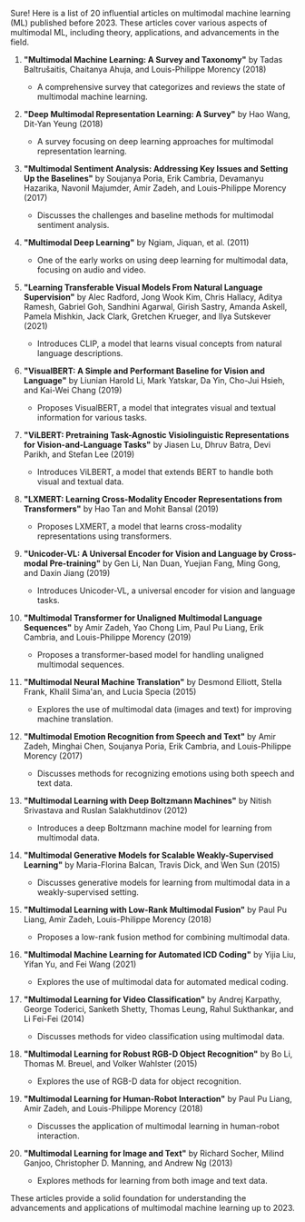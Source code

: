 Sure! Here is a list of 20 influential articles on multimodal machine learning (ML) published before 2023. These articles cover various aspects of multimodal ML, including theory, applications, and advancements in the field.

1. **"Multimodal Machine Learning: A Survey and Taxonomy"** by Tadas Baltrušaitis, Chaitanya Ahuja, and Louis-Philippe Morency (2018)
   - A comprehensive survey that categorizes and reviews the state of multimodal machine learning.

2. **"Deep Multimodal Representation Learning: A Survey"** by Hao Wang, Dit-Yan Yeung (2018)
   - A survey focusing on deep learning approaches for multimodal representation learning.

3. **"Multimodal Sentiment Analysis: Addressing Key Issues and Setting Up the Baselines"** by Soujanya Poria, Erik Cambria, Devamanyu Hazarika, Navonil Majumder, Amir Zadeh, and Louis-Philippe Morency (2017)
   - Discusses the challenges and baseline methods for multimodal sentiment analysis.

4. **"Multimodal Deep Learning"** by Ngiam, Jiquan, et al. (2011)
   - One of the early works on using deep learning for multimodal data, focusing on audio and video.

5. **"Learning Transferable Visual Models From Natural Language Supervision"** by Alec Radford, Jong Wook Kim, Chris Hallacy, Aditya Ramesh, Gabriel Goh, Sandhini Agarwal, Girish Sastry, Amanda Askell, Pamela Mishkin, Jack Clark, Gretchen Krueger, and Ilya Sutskever (2021)
   - Introduces CLIP, a model that learns visual concepts from natural language descriptions.

6. **"VisualBERT: A Simple and Performant Baseline for Vision and Language"** by Liunian Harold Li, Mark Yatskar, Da Yin, Cho-Jui Hsieh, and Kai-Wei Chang (2019)
   - Proposes VisualBERT, a model that integrates visual and textual information for various tasks.

7. **"ViLBERT: Pretraining Task-Agnostic Visiolinguistic Representations for Vision-and-Language Tasks"** by Jiasen Lu, Dhruv Batra, Devi Parikh, and Stefan Lee (2019)
   - Introduces ViLBERT, a model that extends BERT to handle both visual and textual data.

8. **"LXMERT: Learning Cross-Modality Encoder Representations from Transformers"** by Hao Tan and Mohit Bansal (2019)
   - Proposes LXMERT, a model that learns cross-modality representations using transformers.

9. **"Unicoder-VL: A Universal Encoder for Vision and Language by Cross-modal Pre-training"** by Gen Li, Nan Duan, Yuejian Fang, Ming Gong, and Daxin Jiang (2019)
   - Introduces Unicoder-VL, a universal encoder for vision and language tasks.

10. **"Multimodal Transformer for Unaligned Multimodal Language Sequences"** by Amir Zadeh, Yao Chong Lim, Paul Pu Liang, Erik Cambria, and Louis-Philippe Morency (2019)
    - Proposes a transformer-based model for handling unaligned multimodal sequences.

11. **"Multimodal Neural Machine Translation"** by Desmond Elliott, Stella Frank, Khalil Sima'an, and Lucia Specia (2015)
    - Explores the use of multimodal data (images and text) for improving machine translation.

12. **"Multimodal Emotion Recognition from Speech and Text"** by Amir Zadeh, Minghai Chen, Soujanya Poria, Erik Cambria, and Louis-Philippe Morency (2017)
    - Discusses methods for recognizing emotions using both speech and text data.

13. **"Multimodal Learning with Deep Boltzmann Machines"** by Nitish Srivastava and Ruslan Salakhutdinov (2012)
    - Introduces a deep Boltzmann machine model for learning from multimodal data.

14. **"Multimodal Generative Models for Scalable Weakly-Supervised Learning"** by Maria-Florina Balcan, Travis Dick, and Wen Sun (2015)
    - Discusses generative models for learning from multimodal data in a weakly-supervised setting.

15. **"Multimodal Learning with Low-Rank Multimodal Fusion"** by Paul Pu Liang, Amir Zadeh, Louis-Philippe Morency (2018)
    - Proposes a low-rank fusion method for combining multimodal data.

16. **"Multimodal Machine Learning for Automated ICD Coding"** by Yijia Liu, Yifan Yu, and Fei Wang (2021)
    - Explores the use of multimodal data for automated medical coding.

17. **"Multimodal Learning for Video Classification"** by Andrej Karpathy, George Toderici, Sanketh Shetty, Thomas Leung, Rahul Sukthankar, and Li Fei-Fei (2014)
    - Discusses methods for video classification using multimodal data.

18. **"Multimodal Learning for Robust RGB-D Object Recognition"** by Bo Li, Thomas M. Breuel, and Volker Wahlster (2015)
    - Explores the use of RGB-D data for object recognition.

19. **"Multimodal Learning for Human-Robot Interaction"** by Paul Pu Liang, Amir Zadeh, and Louis-Philippe Morency (2018)
    - Discusses the application of multimodal learning in human-robot interaction.

20. **"Multimodal Learning for Image and Text"** by Richard Socher, Milind Ganjoo, Christopher D. Manning, and Andrew Ng (2013)
    - Explores methods for learning from both image and text data.

These articles provide a solid foundation for understanding the advancements and applications of multimodal machine learning up to 2023.